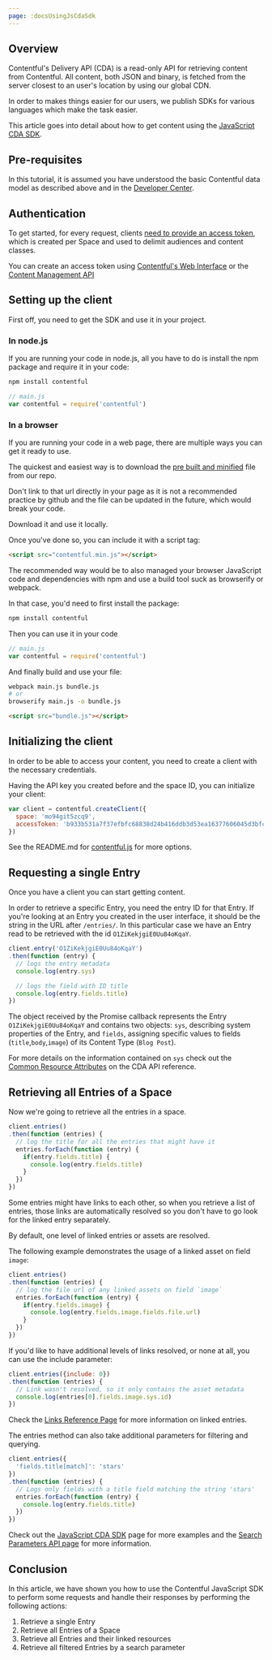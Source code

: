 ```yaml
---
page: :docsUsingJsCdaSdk
---
```


## Overview

Contentful's Delivery API (CDA) is a read-only API for retrieving content from Contentful. All content, both JSON and binary, is fetched from the server closest to an user's location by using our global CDN.

In order to makes things easier for our users, we publish SDKs for various languages which make the task easier.

This article goes into detail about how to get content using the [JavaScript CDA SDK](https://github.com/contentful/contentful.js).

## Pre-requisites

In this tutorial, it is assumed you have understood the basic Contentful data model as described above and in the [Developer Center](https://www.contentful.com/developers/docs/concepts/data-model/).

## Authentication

To get started, for every request, clients [need to provide an access token](https://www.contentful.com/developers/docs/references/authentication/), which is created per Space and used to delimit audiences and content classes.

You can create an access token using [Contentful's Web Interface](http://app.contentful.com) or the [Content Management API](https://www.contentful.com/developers/docs/references/content-management-api/#/reference/api-keys/create-an-api-key)

## Setting up the client

First off, you need to get the SDK and use it in your project.

### In node.js

If you are running your code in node.js, all you have to do is install the npm package and require it in your code:

~~~ bash
npm install contentful
~~~

~~~ javascript
// main.js
var contentful = require('contentful')
~~~

### In a browser

If you are running your code in a web page, there are multiple ways you can get it ready to use.

The quickest and easiest way is to download the [pre built and minified](https://raw.githubusercontent.com/contentful/contentful.js/master/dist/contentful.min.js) file from our repo.

Don't link to that url directly in your page as it is not a recommended practice by github and the file can be updated in the future, which would break your code.

Download it and use it locally.

Once you've done so, you can include it with a script tag:

~~~html
<script src="contentful.min.js"></script>
~~~

The recommended way would be to also managed your browser JavaScript code and dependencies with npm and use a build tool suck as browserify or webpack.

In that case, you'd need to first install the package:

~~~bash
npm install contentful
~~~

Then you can use it in your code

~~~javascript
// main.js
var contentful = require('contentful')
~~~

And finally build and use your file:

~~~bash
webpack main.js bundle.js
# or
browserify main.js -o bundle.js
~~~

~~~html
<script src="bundle.js"></script>
~~~

## Initializing the client

In order to be able to access your content, you need to create a client with the necessary credentials.

Having the API key you created before and the space ID, you can initialize your client:

~~~javascript
var client = contentful.createClient({
  space: 'mo94git5zcq9',
  accessToken: 'b933b531a7f37efbfc68838d24b416ddb3d53ea16377606045d3bfcdf705b0fb'
})
~~~

See the README.md for [contentful.js](https://github.com/contentful/contentful.js) for more options.

## Requesting a single Entry

Once you have a client you can start getting content.

In order to retrieve a specific Entry, you need the entry ID for that Entry. If you're looking at an Entry you created in the user interface, it should be the string in the URL after `/entries/`. In this particular case we have an Entry read to be retrieved with the id `O1ZiKekjgiE0Uu84oKqaY`.

~~~javascript
client.entry('O1ZiKekjgiE0Uu84oKqaY')
.then(function (entry) {
  // logs the entry metadata
  console.log(entry.sys)

  // logs the field with ID title
  console.log(entry.fields.title)
})
~~~

The object received by the Promise callback represents the Entry `O1ZiKekjgiE0Uu84oKqaY` and contains two objects: `sys`, describing system properties of the Entry, and `fields`, assigning specific values to fields (`title`,`body`,`image`) of its Content Type (`Blog Post`).

For more details on the information contained on `sys` check out the [Common Resource Attributes](https://www.contentful.com/developers/docs/references/content-delivery-api/#/introduction/common-resource-attributes) on the CDA API reference.

## Retrieving all Entries of a Space

Now we're going to retrieve all the entries in a space.

~~~javascript
client.entries()
.then(function (entries) {
  // log the title for all the entries that might have it
  entries.forEach(function (entry) {
    if(entry.fields.title) {
      console.log(entry.fields.title)
    }
  })
})
~~~

Some entries might have links to each other, so when you retrieve a list of entries, those links are automatically resolved so you don't have to go look for the linked entry separately.

By default, one level of linked entries or assets are resolved.

The following example demonstrates the usage of a linked asset on field `image`:

~~~javascript
client.entries()
.then(function (entries) {
  // log the file url of any linked assets on field `image`
  entries.forEach(function (entry) {
    if(entry.fields.image) {
      console.log(entry.fields.image.fields.file.url)
    }
  })
})
~~~

If you'd like to have additional levels of links resolved, or none at all, you can use the include parameter:

~~~javascript
client.entries({include: 0})
.then(function (entries) {
  // Link wasn't resolved, so it only contains the asset metadata
  console.log(entries[0].fields.image.sys.id)
})
~~~

Check the [Links Reference Page](https://www.contentful.com/developers/docs/concepts/links/) for more information on linked entries.

The entries method can also take additional parameters for filtering and querying.

~~~javascript
client.entries({
  'fields.title[match]': 'stars'
})
.then(function (entries) {
  // Logs only fields with a title field matching the string 'stars'
  entries.forEach(function (entry) {
    console.log(entry.fields.title)
  })
})
~~~

Check out the [JavaScript CDA SDK](https://github.com/contentful/contentful.js) page for more examples and the [Search Parameters API page](https://www.contentful.com/developers/docs/references/content-delivery-api/#/reference/search-parameters) for more information.

## Conclusion

In this article, we have shown you how to use the Contentful JavaScript SDK to perform some requests and handle their responses by performing the following actions:

1. Retrieve a single Entry
2. Retrieve all Entries of a Space
3. Retrieve all Entries and their linked resources
4. Retrieve all filtered Entries by a search parameter
